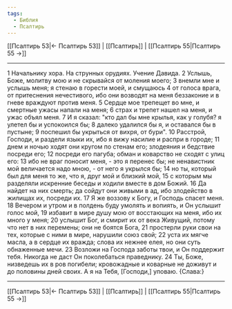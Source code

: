 ```yaml
---
tags:
  - Библия
  - Псалтирь
---
```

[[Псалтирь 53|← Псалтирь 53]] | [[Псалтирь]] | [[Псалтирь 55|Псалтирь 55 →]]

---
1 Начальнику хора. На струнных орудиях. Учение Давида.
2 Услышь, Боже, молитву мою и не скрывайся от моления моего;
3 внемли мне и услышь меня; я стенаю в горести моей, и смущаюсь
4 от голоса врага, от притеснения нечестивого, ибо они возводят на меня беззаконие и в гневе враждуют против меня.
5 Сердце мое трепещет во мне, и смертные ужасы напали на меня;
6 страх и трепет нашел на меня, и ужас объял меня.
7 И я сказал: "кто дал бы мне крылья, как у голубя? я улетел бы и успокоился бы;
8 далеко удалился бы я, и оставался бы в пустыне;
9 поспешил бы укрыться от вихря, от бури".
10 Расстрой, Господи, и раздели языки их, ибо я вижу насилие и распри в городе;
11 днем и ночью ходят они кругом по стенам его; злодеяния и бедствие посреди его;
12 посреди его пагуба; обман и коварство не сходят с улиц его:
13 ибо не враг поносит меня, - это я перенес бы; не ненавистник мой величается надо мною, - от него я укрылся бы;
14 но ты, который был для меня то же, что я, друг мой и близкий мой,
15 с которым мы разделяли искренние беседы и ходили вместе в дом Божий.
16 Да найдет на них смерть; да сойдут они живыми в ад, ибо злодейство в жилищах их, посреди их.
17 Я же воззову к Богу, и Господь спасет меня.
18 Вечером и утром и в полдень буду умолять и вопиять, и Он услышит голос мой,
19 избавит в мире душу мою от восстающих на меня, ибо их много у меня;
20 услышит Бог, и смирит их от века Живущий, потому что нет в них перемены; они не боятся Бога,
21 простерли руки свои на тех, которые с ними в мире, нарушили союз свой;
22 уста их мягче масла, а в сердце их вражда; слова их нежнее елея, но они суть обнаженные мечи.
23 Возложи на Господа заботы твои, и Он поддержит тебя. Никогда не даст Он поколебаться праведнику.
24 Ты, Боже, низведешь их в ров погибели; кровожадные и коварные не доживут и до половины дней своих. А я на Тебя, [Господи,] уповаю. {Слава:}

---
[[Псалтирь 53|← Псалтирь 53]] | [[Псалтирь]] | [[Псалтирь 55|Псалтирь 55 →]]